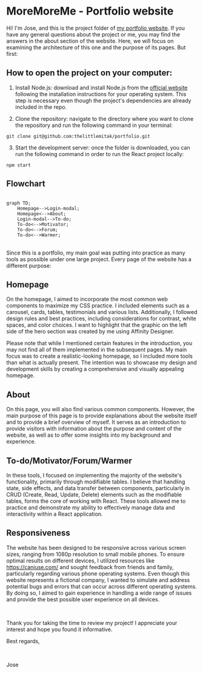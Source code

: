 # MoreMoreMe - Portfolio website

Hi! I'm Jose, and this is the project folder of [my portfolio website](https://moremore.me/). If you have any general questions about the project or me, you may find the answers in the about section of the website. Here, we will focus on examining the architecture of this one and the purpose of its pages. But first:

## How to open the project on your computer:

1. Install Node.js: download and install Node.js from the [official website](https://nodejs.org) following the installation instructions for your operating system. This step is necessary even though the project's dependencies are already included in the repo.

2. Clone the repository: navigate to the directory where you want to clone the repository and run the following command in your terminal:

```
git clone git@github.com:thelittlemitak/portfolio.git
```

3. Start the development server: once the folder is downloaded, you can run the following command in order to run the React project locally:

```
npm start
```

## Flowchart

```mermaid

graph TD;
    Homepage-->Login-modal;
    Homepage<-->About;
    Login-modal-->To-do;
    To-do<-->Motivator;
    To-do<-->Forum;
    To-do<-->Warmer;
```

<br>
Since this is a portfolio, my main goal was putting into practice as many tools as possible under one large project. Every page of the website has a different purpose:

<br>

## Homepage

On the homepage, I aimed to incorporate the most common web components to maximize my CSS practice. I included elements such as a carousel, cards, tables, testimonials and various lists. Additionally, I followed design rules and best practices, including considerations for contrast, white spaces, and color choices. I want to highlight that the graphic on the left side of the hero section was created by me using Affinity Designer.

Please note that while I mentioned certain features in the introduction, you may not find all of them implemented in the subsequent pages. My main focus was to create a realistic-looking homepage, so I included more tools than what is actually present. The intention was to showcase my design and development skills by creating a comprehensive and visually appealing homepage.

## About

On this page, you will also find various common components. However, the main purpose of this page is to provide explanations about the website itself and to provide a brief overview of myself. It serves as an introduction to provide visitors with information about the purpose and content of the website, as well as to offer some insights into my background and experience.

## To-do/Motivator/Forum/Warmer

In these tools, I focused on implementing the majority of the website's functionality, primarily through modifiable tables. I believe that handling state, side effects, and data transfer between components, particularly in CRUD (Create, Read, Update, Delete) elements such as the modifiable tables, forms the core of working with React. These tools allowed me to practice and demonstrate my ability to effectively manage data and interactivity within a React application.

## Responsiveness

The website has been designed to be responsive across various screen sizes, ranging from 1080p resolution to small mobile phones. To ensure optimal results on different devices, I utilized resources like https://caniuse.com/ and sought feedback from friends and family, particularly regarding various phone operating systems. Even though this website represents a fictional company, I wanted to simulate and address potential bugs and errors that can occur across different operating systems. By doing so, I aimed to gain experience in handling a wide range of issues and provide the best possible user experience on all devices.

<br>

Thank you for taking the time to review my project!
I appreciate your interest and hope you found it informative.

Best regards,

<br>

Jose
